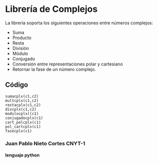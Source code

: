 # Librería de Complejos

La librería soporta los siguientes operaciones entre números complejos:

- Suma
- Producto
- Resta
- División
- Módulo
- Conjugado
- Conversión entre representaciones polar y cartesiano
- Retornar la fase de un número complejo.

## Código

    sumacplx(c1,c2)
    multcplx(c1,c2)
    restacplx(c1,c2)
    divcplx(c1,c2)
    modulocplx((c1)
    conjugadocplx(c1)
    cart_polcplx(c1)
    pol_cartcplx(c1)
    fasecplx(c1)
### Juan Pablo Nieto Cortes CNYT-1
#### lenguaje python